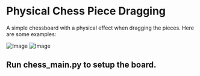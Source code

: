 # Physical Chess Piece Dragging
A simple chessboard with a physical effect when dragging the pieces. Here are some examples:

![Image](https://github.com/user-attachments/assets/757bcd9f-8336-4c1e-a472-ef33bc0e0dec)
![Image](https://github.com/user-attachments/assets/b4cda651-5573-432b-8a8c-cdb62004556e)

## Run chess_main.py to setup the board.
